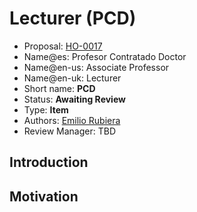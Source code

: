 # Lecturer (PCD)

* Proposal: [HO-0017](0017-profesor-contratado-doctor.md)
* Name@es: Profesor Contratado Doctor
* Name@en-us: Associate Professor
* Name@en-uk: Lecturer
* Short name: **PCD**
* Status: **Awaiting Review**
* Type: **Item**
* Authors: [Emilio Rubiera](https://github.com/spitxa)
* Review Manager: TBD

## Introduction



## Motivation
